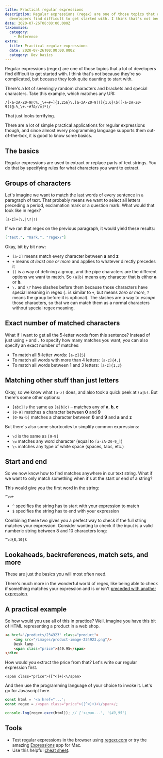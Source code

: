 ```yaml
---
title: Practical regular expressions
description: Regular expressions (regex) are one of those topics that a lot of
  developers find difficult to get started with. I think that's not because…
date: 2020-07-26T00:00:00.000Z
taxonomies:
  category:
    - Reference
extra:
  title: Practical regular expressions
  date: 2020-07-26T00:00:00.000Z
  category: Dev basics
---
```


Regular expressions (regex) are one of those topics that a lot of developers find difficult to get started with. I think that's not because they're so complicated, but because they look quite daunting to start with.

There's a lot of seemingly random characters and brackets and special characters. Take this example, which matches any URI:

```regex
/[-a-zA-Z0-9@:%._\+~#=]{1,256}\.[a-zA-Z0-9()]{1,6}\b([-a-zA-Z0-9()@:%_\+.~#?&//=]*)/
```

That just looks terrifying.

There are a lot of simple practical applications for regular expressions though, and since almost every programming language supports them out-of-the-box, it is good to know some basics.

## The basics

Regular expressions are used to extract or replace parts of text strings. You do that by specifying rules for what characters you want to extract.

## Groups of characters

Let's imagine we want to match the last words of every sentence in a paragraph of text. That probably means we want to select all letters preceding a period, exclamation mark or a question mark. What would that look like in regex?

```regex
[a-z]+(\.|\?|!)
```

If we ran that regex on the previous paragraph, it would yield these results:

```json
["text.", "mark.", "regex?"]
```

Okay, bit by bit now:

- `[a-z]` means match every character between **a** and **z**
- `+` means _at least one or more_ and applies to whatever directly precedes it
- `()` is a way of defining a group, and the pipe characters are the different options we want to match. So `(a|b)` means any character that is either **a** or **b**.
- `\.` and `\?` have slashes before them because those characters have special meaning in regex (`.` is similar to `+`, but means _zero or more_, `?` means the group before it is optional). The slashes are a way to _escape_ those characters, so that we can match them as a normal characters without special regex meaning.

## Exact number of matched characters

What if I want to get all the 5-letter words from this sentence? Instead of just using `+` and `.` to specify how many matches you want, you can also specify an exact number of matches:

- To match all 5-letter words: `[a-z]{5}`
- To match all words with more than 4 letters: `[a-z]{4,}`
- To match all words between 1 and 3 letters: `[a-z]{1,3}`

## Matching other stuff than just letters

Okay, so we know what `[a-z]` does, and also took a quick peek at `(a|b)`. But there's some other options:

- `[abc]` is the same as `(a|b|c)` – matches any of **a**, **b**, **c**
- `[0-9]` matches a character between **0** and **9**
- `[0-9a-b]` matches a character between **0** and **9** and **a** and **z**

But there's also some shortcodes to simplify common expressions:

- `\d` is the same as `[0-9]`
- `\w` matches any word character (equal to `[a-zA-Z0-9_]`)
- `\s` matches any type of white space (spaces, tabs, etc.)

## Start and end

So we now know how to find matches anywhere in our text string. What if we want to only match something when it's at the start or end of a string?

This would give you the first word in the string:

```regex
^\w+
```

- `^` specifies the string has to start with your expression to match
- `$` specifies the string has to end with your expression

Combining these two gives you a perfect way to check if the full string matches your expression. Consider wanting to check if the input is a valid numberic string between 8 and 10 characters long:

```regex
^\d{8,10}$
```

## Lookaheads, backreferences, match sets, and more

These are just the basics you will most often need.

There's much more in the wonderful world of regex, like being able to check if something matches your expression and is or isn't [preceded with another expression](https://www.regular-expressions.info/refcapture.html).

## A practical example

So how would you use all of this in practice? Well, imagine you have this bit of HTML representing a product in a web shop.

```html
<a href="/products/234923" class="product">
    <img src="/images/product-image-234923.png"/>
    Desk lamp
    <span class="price">$49.95</span>
</div>
```

How would you extract the price from that? Let's write our regular expression first.

```regex
<span class="price">([^<]+)<\/span>
```

And then use the programming language of your choice to invoke it. Let's go for Javascript here.

```js
const html = '<a href="...';
const regex = /<span class="price">([^<]+)<\/span>/;

console.log(regex.exec(html)); // ['<span...', '$49,95']
```

## Tools

- Test regular expressions in the browser using [regexr.com](https://regexr.com/) or try the amazing [Expressions](https://apptorium.com/expressions) app for Mac.
- Use this helpful [cheat sheet](https://cheatography.com/davechild/cheat-sheets/regular-expressions/).
